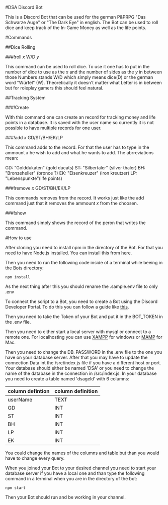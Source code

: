 #DSA Discord Bot

This is a Discord Bot that can be used for the german P&PRPG "Das Schwarze Auge" or "The Dark Eye" in english. The Bot can be used to roll dice and keep track of the In-Game Money as well as the life points.

#Commands

##Dice Rolling

###!roll *x* W/D *y*

This command can be used to roll dice. To use it one has to put in the number of dice to use as the *x* and the number of sides as the *y* in between those Numbers stands W/D which simply means dice(D) or the german word "Würfel" (W). Theoretically it doesn't matter what Letter is in between but for roleplay gamers this should feel natural.

##Tracking System

###!Create

With this command one can create an record for tracking money and life points in a database. It is saved with the user name so currently it is not possible to have multiple records for one user. 

###!add *x* GD/ST/BH/EK/LP

This command adds to the record. For that the user has to type in the ammount *x* he wish to add and what he wants to add. The abrreviations mean:

GD: "Golddukaten" (gold ducats)
ST: "Silbertaler" (silver thaler)
BH: "Bronzeheller" (bronce ?)
EK: "Eisenkreuzer" (iron kreutzer)
LP: "Lebenspunkte"(life points)

###!remove *x* GD/ST/BH/EK/LP

This commands removes from the record. It works just like the add command just that it removes the ammount *x* from the choosen.

###!show

This command simply shows the record of the peron that writes the command.

#How to use

After cloning you need to install npm in the directory of the Bot. For that you need to have Node.js installed. You can install this from [here](https://nodejs.org/en/download/).

Then you need to run the following code inside of a terminal while beeing in the Bots directory:

`npm install`

As the next thing after this you should rename the .sample.env file to only .env

To connect the script to a Bot, you need to create a Bot using the Discord Developer Portal. To do this you can follow a guide like [this](https://discordpy.readthedocs.io/en/latest/discord.html).

Then you need to take the Token of your Bot and put it in the BOT_TOKEN in the .env file.

Then you need to either start a local server with mysql or connect to a remote one. For localhosting you can use [XAMPP](https://nodejs.org/en/download/) for windows or [MAMP](https://www.mamp.info/en/mac/) for Mac.

Then you need to change the DB_PASSWORD in the .env file to the one you have on your database server. After that you may have to update the connection Data int the /src/index.js file if you have a different host or port. Your database should either be named 'DSA' or you need to change the name of the database in the connection in /src/index.js. In your database you need to create a table named 'dsageld' with 6 columns:

|column defintion|column definition|
|:---------------|:----------------|
|userName        | TEXT            |
|GD              | INT             |
|ST              | INT             |
|BH              | INT             |
|LP              | INT             |
|EK              | INT             |

You could change the names of the columns and table but than you would have to change every query.

When you joined your Bot to your desired channel you need to start your database server if you have a local one and than type the following command in a terminal when you are in the directory of the bot:

`npm start`

Then your Bot should run and be working in your channel.

